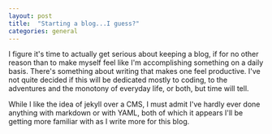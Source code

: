 ```yaml
---
layout: post
title:  "Starting a blog...I guess?"
categories: general
---
```

I figure it's time to actually get serious about keeping a blog, if for no other reason than to make myself feel like I'm accomplishing something on a daily basis.  There's something about writing that makes one feel productive.  I've not quite decided if this will be dedicated mostly to coding, to the adventures and the monotony of everyday life, or both, but time will tell.

While I like the idea of jekyll over a CMS, I must admit I've hardly ever done anything with markdown or with YAML, both of which it appears I'll be getting more familiar with as I write more for this blog.

